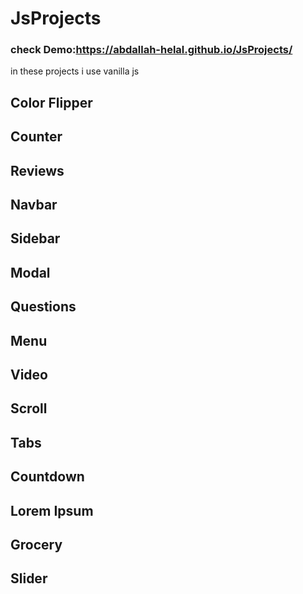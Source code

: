 # JsProjects
### check Demo:https://abdallah-helal.github.io/JsProjects/
in these projects i use vanilla js
## Color Flipper
## Counter
## Reviews
## Navbar
## Sidebar
## Modal
## Questions
## Menu
## Video
## Scroll
## Tabs
## Countdown
## Lorem Ipsum
## Grocery
## Slider
